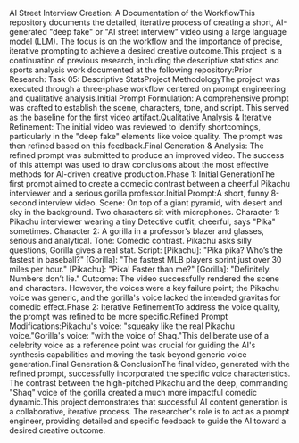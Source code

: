 AI Street Interview Creation: A Documentation of the WorkflowThis repository documents the detailed, iterative process of creating a short, AI-generated "deep fake" or "AI street interview" video using a large language model (LLM). The focus is on the workflow and the importance of precise, iterative prompting to achieve a desired creative outcome.This project is a continuation of previous research, including the descriptive statistics and sports analysis work documented at the following repository:Prior Research: Task 05: Descriptive StatsProject MethodologyThe project was executed through a three-phase workflow centered on prompt engineering and qualitative analysis.Initial Prompt Formulation: A comprehensive prompt was crafted to establish the scene, characters, tone, and script. This served as the baseline for the first video artifact.Qualitative Analysis & Iterative Refinement: The initial video was reviewed to identify shortcomings, particularly in the "deep fake" elements like voice quality. The prompt was then refined based on this feedback.Final Generation & Analysis: The refined prompt was submitted to produce an improved video. The success of this attempt was used to draw conclusions about the most effective methods for AI-driven creative production.Phase 1: Initial GenerationThe first prompt aimed to create a comedic contrast between a cheerful Pikachu interviewer and a serious gorilla professor.Initial Prompt:A short, funny 8-second interview video. Scene: On top of a giant pyramid, with desert and sky in the background. Two characters sit with microphones. Character 1: Pikachu interviewer wearing a tiny Detective outfit, cheerful, says "Pika" sometimes. Character 2: A gorilla in a professor’s blazer and glasses, serious and analytical. Tone: Comedic contrast. Pikachu asks silly questions, Gorilla gives a real stat. Script: [Pikachu]: "Pika pika? Who’s the fastest in baseball?" [Gorilla]: "The fastest MLB players sprint just over 30 miles per hour." [Pikachu]: "Pika! Faster than me?" [Gorilla]: "Definitely. Numbers don’t lie."
Outcome: The video successfully rendered the scene and characters. However, the voices were a key failure point; the Pikachu voice was generic, and the gorilla's voice lacked the intended gravitas for comedic effect.Phase 2: Iterative RefinementTo address the voice quality, the prompt was refined to be more specific.Refined Prompt Modifications:Pikachu's voice: "squeaky like the real Pikachu voice."Gorilla's voice: "with the voice of Shaq."This deliberate use of a celebrity voice as a reference point was crucial for guiding the AI's synthesis capabilities and moving the task beyond generic voice generation.Final Generation & ConclusionThe final video, generated with the refined prompt, successfully incorporated the specific voice characteristics. The contrast between the high-pitched Pikachu and the deep, commanding "Shaq" voice of the gorilla created a much more impactful comedic dynamic.This project demonstrates that successful AI content generation is a collaborative, iterative process. The researcher's role is to act as a prompt engineer, providing detailed and specific feedback to guide the AI toward a desired creative outcome.